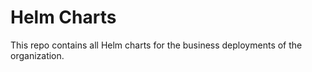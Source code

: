 # Helm Charts

This repo contains all Helm charts for the business deployments of the organization.
